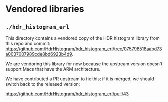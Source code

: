 # Vendored libraries

## `./hdr_histogram_erl`

This directory contains a vendored copy of the HDR histogram library from this repo and commit: https://github.com/HdrHistogram/hdr_histogram_erl/tree/075798518aabd73a0037007989cde8bd6923b4d9.

We are vendoring this library for now because the upstream version doesn't support Macs that have the ARM architecture.

We have contributed a PR upstream to fix this; if it is merged, we should switch back to the released version:

https://github.com/HdrHistogram/hdr_histogram_erl/pull/43
